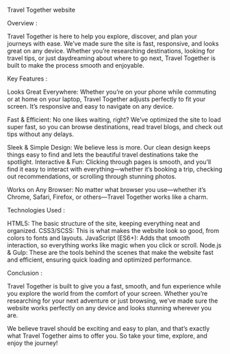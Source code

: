 Travel Together website 

Overview :

Travel Together is here to help you explore, discover, and plan your journeys with ease. We’ve made sure the site is fast, responsive, and looks great on any device. Whether you’re researching destinations, looking for travel tips, or just daydreaming about where to go next, Travel Together is built to make the process smooth and enjoyable.


Key Features :

Looks Great Everywhere: 
Whether you’re on your phone while commuting or at home on your laptop, Travel Together adjusts perfectly to fit your screen. It’s responsive and easy to navigate on any device.

Fast & Efficient: 
No one likes waiting, right? We’ve optimized the site to load super fast, so you can browse destinations, read travel blogs, and check out tips without any delays.

Sleek & Simple Design: 
We believe less is more. Our clean design keeps things easy to find and lets the beautiful travel destinations take the spotlight.
Interactive & Fun: Clicking through pages is smooth, and you’ll find it easy to interact with everything—whether it’s booking a trip, checking out recommendations, or scrolling through stunning photos.

Works on Any Browser: 
No matter what browser you use—whether it’s Chrome, Safari, Firefox, or others—Travel Together works like a charm.



Technologies Used :

HTML5: The basic structure of the site, keeping everything neat and organized.
CSS3/SCSS: This is what makes the website look so good, from colors to fonts and layouts.
JavaScript (ES6+): Adds that smooth interaction, so everything works like magic when you click or scroll.
Node.js & Gulp: These are the tools behind the scenes that make the website fast and efficient, ensuring quick loading and optimized performance.



Conclusion :


Travel Together is built to give you a fast, smooth, and fun experience while you explore the world from the comfort of your screen. Whether you’re researching for your next adventure or just browsing, we’ve made sure the website works perfectly on any device and looks stunning wherever you are.

We believe travel should be exciting and easy to plan, and that’s exactly what Travel Together aims to offer you. So take your time, explore, and enjoy the journey!